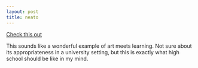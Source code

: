 ```yaml
---
layout: post
title: neato
---
```


[Check this out](http://www.faludi.com/teaching/crafting-with-data/syllabus-crafting-with-data/)

This sounds like a wonderful example of art meets learning. Not sure about its appropriateness in a university setting, but this is exactly what high school should be like in my mind.
